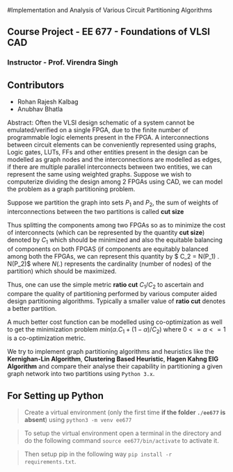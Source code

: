#Implementation and Analysis of Various Circuit Partitioning Algorithms

## Course Project - EE 677 - Foundations of VLSI CAD
### Instructor - Prof. Virendra Singh

## Contributors
- Rohan Rajesh Kalbag
- Anubhav Bhatla

Abstract: Often the VLSI design schematic of a system cannot be emulated/verified on a single FPGA, due to the finite number of programmable logic elements present in the FPGA. A interconnections between circuit elements can be conveniently represented using graphs, Logic gates, LUTs, FFs and other entities present in the design can be modelled as graph nodes and the interconnections are modelled as edges, if there are multiple parallel interconnects between two entities, we can represent the same using weighted graphs. Suppose we wish to computerize dividing the design among 2 FPGAs using CAD, we can model the problem as a graph partitioning problem. 

Suppose we partition the graph into sets $P_1$ and $P_2$, the sum of weights of interconnections between the two partitions is called **cut size**

Thus splitting the components among two FPGAs so as to minimize the cost of interconnects (which can be represented by the quantity **cut size**) denoted by $C_1$ which should be minimized and also the equitable balancing of components on both FPGAS (if components are equitably balanced among both the FPGAs, we can represent this quantity by $ C_2 = N(P_1) . N(P_2)$ where $N(.)$ represents the cardinality (number of nodes) of the partition) which should be maximized.

Thus, one can use the simple metric **ratio cut** $C_1/C_2$ to ascertain and compare the quality of partitioning performed by various computer aided design partitioning algorithms. Typically a smaller value of **ratio cut** denotes a better partition.

A much better cost function can be modelled using co-optimization as well to get the minimization problem $min(\alpha . C_1 + (1-\alpha)/C_2)$ where $0 <= \alpha <= 1$ is a co-optimization metric.

We try to implement graph partitioning algorithms and heuristics like the **Kernighan-Lin Algorithm**, **Clustering Based Heuristic**, **Hagen Kahng EIG Algorithm** and compare their analyse their capability in partitioning a given graph network into two partitions using `Python 3.x`.

## For Setting up Python

> Create a virtual environment (only the first time **if the folder `./ee677` is absent**) using `python3 -m venv ee677`

> To setup the virtual environment open a terminal in the directory and do the following command `source ee677/bin/activate` to activate it.

> Then setup pip in the following way `pip install -r requirements.txt`.
